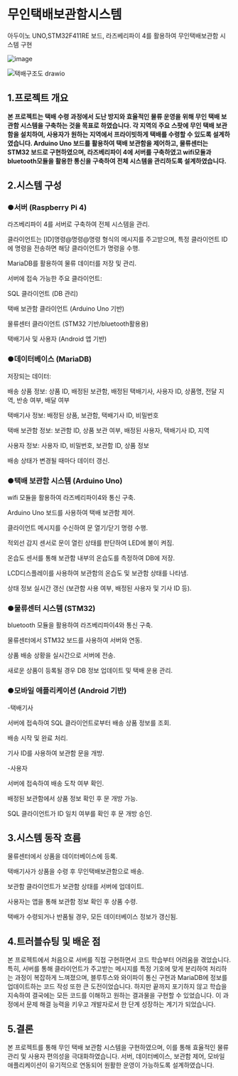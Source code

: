 # 무인택배보관함시스템
아두이노 UNO,STM32F411RE 보드, 라즈베리파이 4를 활용하여 무인택배보관함 시스템 구현


![image](https://github.com/user-attachments/assets/747c0882-78b4-472f-9317-879b316be760)

![택배구조도 drawio](https://github.com/user-attachments/assets/d044fb26-a27e-4463-a0fb-9a52cb16a698)




## 1.프로젝트 개요

**본 프로젝트는 택배 수령 과정에서 도난 방지와 효율적인 물류 운영을 위해 무인 택배 보관함 시스템을 구축하는 것을 목표로 하였습니다. 각 지역의 주요 스팟에 무인 택배 보관함을 설치하여, 사용자가 원하는 지역에서 프라이빗하게 택배를 수령할 수 있도록 설계하였습니다. Arduino Uno 보드를 활용하여 택배 보관함을 제어하고, 물류센터는 STM32 보드로 구현하였으며, 라즈베리파이 4에 서버를 구축하였고 wifi모듈과 bluetooth모듈을 활용한 통신을 구축하여 전체 시스템을 관리하도록 설계하였습니다.**

## 2.시스템 구성

### ●서버 (Raspberry Pi 4)

라즈베리파이 4를 서버로 구축하여 전체 시스템을 관리.

클라이언트는 [ID]명령@명령@명령 형식의 메시지를 주고받으며, 특정 클라이언트 ID에 명령을 전송하면 해당 클라이언트가 명령을 수행.

MariaDB를 활용하여 물류 데이터를 저장 및 관리.

서버에 접속 가능한 주요 클라이언트:

SQL 클라이언트 (DB 관리)

택배 보관함 클라이언트 (Arduino Uno 기반)

물류센터 클라이언트 (STM32 기반/bluetooth활용용)

택배기사 및 사용자 (Android 앱 기반)

### ●데이터베이스 (MariaDB)

저장되는 데이터:

배송 상품 정보: 상품 ID, 배정된 보관함, 배정된 택배기사, 사용자 ID, 상품명, 전달 지역, 반송 여부, 배달 여부

택배기사 정보: 배정된 상품, 보관함, 택배기사 ID, 비밀번호

택배 보관함 정보: 보관함 ID, 상품 보관 여부, 배정된 사용자, 택배기사 ID, 지역

사용자 정보: 사용자 ID, 비밀번호, 보관함 ID, 상품 정보

배송 상태가 변경될 때마다 데이터 갱신.

### ●택배 보관함 시스템 (Arduino Uno)

wifi 모듈을 활용하여 라즈베리파이4와 통신 구축.

Arduino Uno 보드를 사용하여 택배 보관함 제어.

클라이언트 메시지를 수신하여 문 열기/닫기 명령 수행.

적외선 감지 센서로 문이 열린 상태를 판단하여 LED에 불이 켜짐.

온습도 센서를 통해 보관함 내부의 온습도를 측정하여 DB에 저장.

LCD디스플레이를 사용하여 보관함의 온습도 및 보관함 상태를 나타냄.

상태 정보 실시간 갱신 (보관함 사용 여부, 배정된 사용자 및 기사 ID 등).

### ●물류센터 시스템 (STM32)

bluetooth 모듈을 활용하여 라즈베리파이4와 통신 구축.

물류센터에서 STM32 보드를 사용하여 서버와 연동.

상품 배송 상황을 실시간으로 서버에 전송.

새로운 상품이 등록될 경우 DB 정보 업데이트 및 택배 운용 관리.

### ●모바일 애플리케이션 (Android 기반)

-택배기사

서버에 접속하여 SQL 클라이언트로부터 배송 상품 정보를 조회.

배송 시작 및 완료 처리.

기사 ID를 사용하여 보관함 문을 개방.

-사용자

서버에 접속하여 배송 도착 여부 확인.

배정된 보관함에서 상품 정보 확인 후 문 개방 가능.

SQL 클라이언트가 ID 일치 여부를 확인 후 문 개방 승인.

## 3.시스템 동작 흐름

물류센터에서 상품을 데이터베이스에 등록.

택배기사가 상품을 수령 후 무인택배보관함으로 배송.

보관함 클라이언트가 보관함 상태를 서버에 업데이트.

사용자는 앱을 통해 보관함 정보 확인 후 상품 수령.

택배가 수령되거나 반품될 경우, 모든 데이터베이스 정보가 갱신됨.

## 4.트러블슈팅 및 배운 점

본 프로젝트에서 처음으로 서버를 직접 구현하면서 코드 학습부터 어려움을 겪었습니다. 특히, 서버를 통해 클라이언트가 주고받는 메시지를 특정 기호에 맞게 분리하여 처리하는 과정이 복잡하게 느껴졌으며, 블루투스와 와이파이 통신 구현과 MariaDB에 정보를 업데이트하는 코드 작성 또한 큰 도전이었습니다. 하지만 끝까지 포기하지 않고 학습을 지속하여 결국에는 모든 코드를 이해하고 원하는 결과물을 구현할 수 있었습니다. 이 과정에서 문제 해결 능력을 키우고 개발자로서 한 단계 성장하는 계기가 되었습니다.

## 5.결론

본 프로젝트를 통해 무인 택배 보관함 시스템을 구현하였으며, 이를 통해 효율적인 물류 관리 및 사용자 편의성을 극대화하였습니다. 서버, 데이터베이스, 보관함 제어, 모바일 애플리케이션이 유기적으로 연동되어 원활한 운영이 가능하도록 설계하였습니다.

